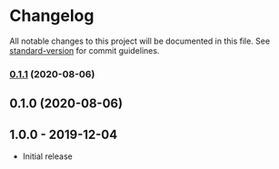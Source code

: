 # Changelog

All notable changes to this project will be documented in this file. See [standard-version](https://github.com/conventional-changelog/standard-version) for commit guidelines.

### [0.1.1](https://github.com/chantouchsek/laravel-vue-form-validator/compare/v0.1.0...v0.1.1) (2020-08-06)

## 0.1.0 (2020-08-06)

## 1.0.0 - 2019-12-04
- Initial release
